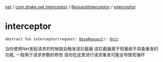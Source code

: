 [net](../../index.md) / [com.drake.net.interceptor](../index.md) / [RequestInterceptor](index.md) / [interceptor](./interceptor.md)

# interceptor

`abstract fun interceptor(request: `[`BaseRequest`](../../com.drake.net.request/-base-request/index.md)`): `[`Unit`](https://kotlinlang.org/api/latest/jvm/stdlib/kotlin/-unit/index.html)

当你使用Net发起请求的时候就会触发该拦截器
该拦截器属于轻量级不具备重发的功能, 一般用于请求参数的修改
请勿在这里进行请求重发可能会导致死循环

